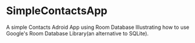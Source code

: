 # SimpleContactsApp
A simple Contacts Adroid App using Room Database
Illustrating how to use Google's Room Database Library(an alternative to SQLite).
